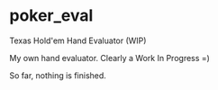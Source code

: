 # poker_eval
Texas Hold'em Hand Evaluator (WIP)


My own hand evaluator. Clearly a Work In Progress =)

So far, nothing is finished.
